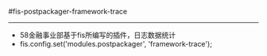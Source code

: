 #fis-postpackager-framework-trace
******
* 58金融事业部基于fis所编写的插件，日志数据统计
* fis.config.set('modules.postpackager', 'framework-trace');